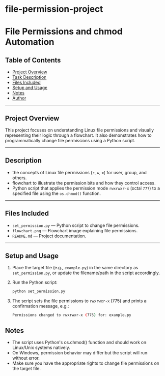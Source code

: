 # file-permission-project
# File Permissions and chmod Automation

## Table of Contents
- [Project Overview](#project-overview)  
- [Task Description](#task-description)  
- [Files Included](#files-included)  
- [Setup and Usage](#setup-and-usage)  
- [Notes](#notes)  
- [Author](#author)  

---

## Project Overview
This project focuses on understanding Linux file permissions and visually representing their logic through a flowchart. It also demonstrates how to programmatically change file permissions using a Python script.

---

## Description
-  the concepts of Linux file permissions (`r`, `w`, `x`) for user, group, and others.  
-  flowchart to illustrate the permission bits and how they control access.  
-  Python script that applies the permission mode `rwxrwxr-x` (octal `777`) to a specified file using the `os.chmod()` function.

---

## Files Included
- `set_permission.py` — Python script to change file permissions.  
- `flowchart.png` — Flowchart image explaining file permissions.  
- `README.md` — Project documentation.

---

## Setup and Usage

1. Place the target file (e.g., `example.py`) in the same directory as `set_permission.py`, or update the filename/path in the script accordingly.

2. Run the Python script:
   ```bash
   python set_permission.py

3. The script sets the file permissions to `rwxrwxr-x` (775) and prints a confirmation message, e.g.:
   ```bash
   Permissions changed to rwxrwxr-x (775) for: example.py
   ```
## Notes

- The script uses Python's os.chmod() function and should work on Linux/Unix systems natively.
- On Windows, permission behavior may differ but the script will run without error.
- Make sure you have the appropriate rights to change file permissions on the target file.
